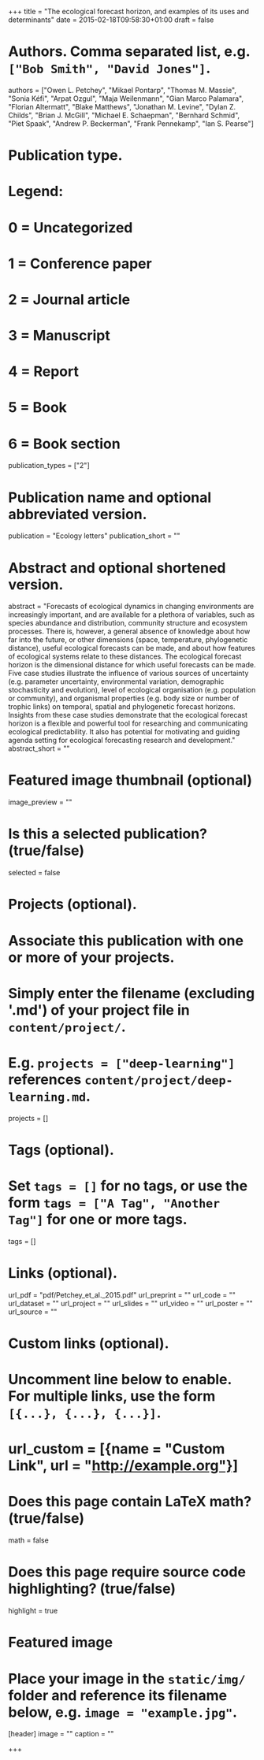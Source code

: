 +++
title = "The ecological forecast horizon, and examples of its uses and determinants"
date = 2015-02-18T09:58:30+01:00
draft = false

# Authors. Comma separated list, e.g. `["Bob Smith", "David Jones"]`.
authors = ["Owen L. Petchey", "Mikael Pontarp", "Thomas M. Massie", "Sonia Kéfi",
"Arpat Ozgul", "Maja Weilenmann", "Gian Marco Palamara", "Florian Altermatt", "Blake Matthews",
"Jonathan M. Levine", "Dylan Z. Childs", "Brian J. McGill", "Michael E. Schaepman", "Bernhard Schmid",
"Piet Spaak", "Andrew P. Beckerman", "Frank Pennekamp", "Ian S. Pearse"]

# Publication type.
# Legend:
# 0 = Uncategorized
# 1 = Conference paper
# 2 = Journal article
# 3 = Manuscript
# 4 = Report
# 5 = Book
# 6 = Book section
publication_types = ["2"]

# Publication name and optional abbreviated version.
publication = "Ecology letters"
publication_short = ""

# Abstract and optional shortened version.
abstract = "Forecasts of ecological dynamics in changing environments are increasingly important, and are available for a plethora of variables, such as species abundance and distribution, community structure and ecosystem processes. There is, however, a general absence of knowledge about how far into the future, or other dimensions (space, temperature, phylogenetic distance), useful ecological forecasts can be made, and about how features of ecological systems relate to these distances. The ecological forecast horizon is the dimensional distance for which useful forecasts can be made. Five case studies illustrate the influence of various sources of uncertainty (e.g. parameter uncertainty, environmental variation, demographic stochasticity and evolution), level of ecological organisation (e.g. population or community), and organismal properties (e.g. body size or number of trophic links) on temporal, spatial and phylogenetic forecast horizons. Insights from these case studies demonstrate that the ecological forecast horizon is a flexible and powerful tool for researching and communicating ecological predictability. It also has potential for motivating and guiding agenda setting for ecological forecasting research and development."
abstract_short = ""

# Featured image thumbnail (optional)
image_preview = ""

# Is this a selected publication? (true/false)
selected = false

# Projects (optional).
#   Associate this publication with one or more of your projects.
#   Simply enter the filename (excluding '.md') of your project file in `content/project/`.
#   E.g. `projects = ["deep-learning"]` references `content/project/deep-learning.md`.
projects = []

# Tags (optional).
#   Set `tags = []` for no tags, or use the form `tags = ["A Tag", "Another Tag"]` for one or more tags.
tags = []

# Links (optional).
url_pdf = "pdf/Petchey_et_al._2015.pdf"
url_preprint = ""
url_code = ""
url_dataset = ""
url_project = ""
url_slides = ""
url_video = ""
url_poster = ""
url_source = ""

# Custom links (optional).
#   Uncomment line below to enable. For multiple links, use the form `[{...}, {...}, {...}]`.
# url_custom = [{name = "Custom Link", url = "http://example.org"}]

# Does this page contain LaTeX math? (true/false)
math = false

# Does this page require source code highlighting? (true/false)
highlight = true

# Featured image
# Place your image in the `static/img/` folder and reference its filename below, e.g. `image = "example.jpg"`.
[header]
image = ""
caption = ""

+++
